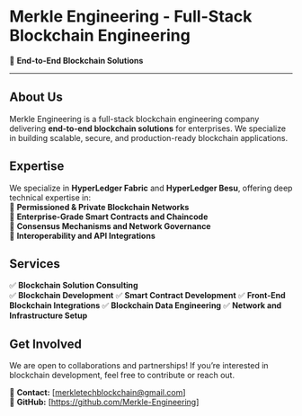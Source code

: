 # Merkle Engineering - Full-Stack Blockchain Engineering  
🚀 **End-to-End Blockchain Solutions**  

---

## About Us  
Merkle Engineering is a full-stack blockchain engineering company delivering **end-to-end blockchain solutions** for enterprises. We specialize in building scalable, secure, and production-ready blockchain applications.  

## Expertise  
We specialize in **HyperLedger Fabric** and **HyperLedger Besu**, offering deep technical expertise in:  
 🔹 **Permissioned & Private Blockchain Networks**  
 🔹 **Enterprise-Grade Smart Contracts and Chaincode**  
 🔹 **Consensus Mechanisms and Network Governance**  
 🔹 **Interoperability and API Integrations**  

## Services  
 ✅ **Blockchain Solution Consulting**  
 ✅ **Blockchain Development** 
 ✅ **Smart Contract Development** 
 ✅ **Front-End Blockchain Integrations** 
 ✅ **Blockchain Data Engineering** 
 ✅ **Network and Infrastructure Setup** 

## Get Involved  
We are open to collaborations and partnerships! If you’re interested in blockchain development, feel free to contribute or reach out.  

📧 **Contact:** [merkletechblockchain@gmail.com]  
🔗 **GitHub:** [https://github.com/Merkle-Engineering]  

